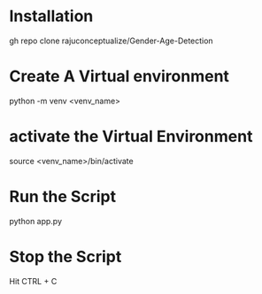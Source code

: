 # Installation

gh repo clone rajuconceptualize/Gender-Age-Detection

# Create A Virtual environment
python -m venv <venv_name>

# activate the Virtual Environment
source <venv_name>/bin/activate

# Run the Script
python app.py

# Stop the Script
Hit CTRL + C 

